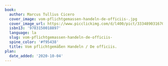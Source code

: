 ```yaml
---
book:
  author: Marcus Tullius Cicero
  cover_image: vom-pflichtgemassen-handeln-de-officiis-.jpg
  cover_image_url: https://www.picclickimg.com/d/l400/pict/333489031670_/CICERO-De-officiis-Vom-pflichtgem%C3%A4%C3%9Fen-Handeln-TB.jpg
  isbn13: '9783150018897'
  language: la
  slug: vom-pflichtgemassen-handeln-de-officiis-
  spine_color: '#f95438'
  title: Vom pflichtgemäßen Handeln / De officiis.
plan:
  date_added: '2020-10-04'
---
```

